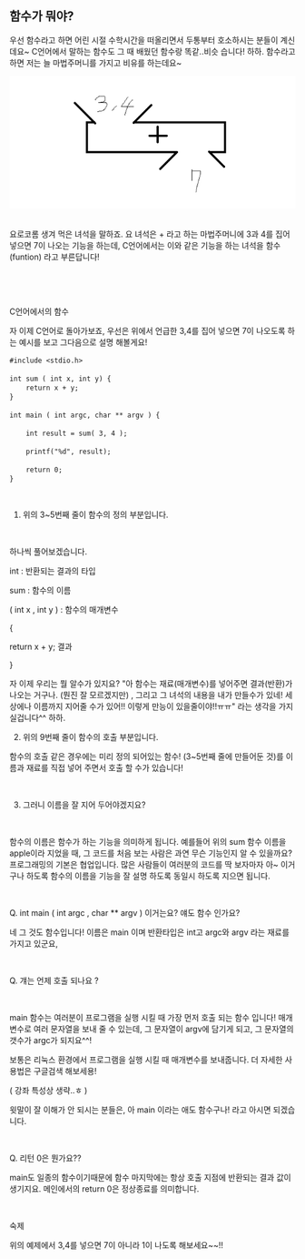 

## 함수가 뭐야?

 우선 함수라고 하면 어린 시절 수학시간을 떠올리면서 두통부터 호소하시는 분들이 계신데요~ C언어에서 말하는 함수도 그 때 배웠던 함수랑 똑같..비슷 습니다! 하하. 함수라고하면 저는 늘 마법주머니를 가지고 비유를 하는데요~




![](./10.png)
​

 요로코롬 생겨 먹은 녀석을 말하죠. 요 녀석은 + 라고 하는 마법주머니에 3과 4를 집어넣으면 7이 나오는 기능을 하는데, C언어에서는 이와 같은 기능을 하는 녀석을 함수(funtion) 라고 부른답니다!





​

​ 



C언어에서의 함수 

 자 이제 C언어로 돌아가보죠, 우선은 위에서 언급한 3,4를 집어 넣으면 7이 나오도록 하는 예시를 보고 그다음으로 설명 해볼게요!


```
#include <stdio.h>
 
int sum ( int x, int y) {
    return x + y;
}
 
int main ( int argc, char ** argv ) {
 
    int result = sum( 3, 4 );
    
    printf("%d", result);
 
    return 0;
}
```
​



1) 위의 3~5번째 줄이 함수의 정의 부분입니다.

​

하나씩 풀어보겠습니다.



int : 반환되는 결과의 타입

sum : 함수의 이름

( int x , int y ) : 함수의 매개변수

{ 

return x + y; 결과

}



자 이제 우리는 뭘 알수가 있지요? "아 함수는 재료(매개변수)를 넣어주면 결과(반환)가 나오는 거구나. (뭔진 잘 모르겠지만)﻿﻿﻿ , 그리고 그 녀석의 내용을 내가 만들수가 있네! 세상에나 이름까지 지어줄 수가 있어!! 이렇게 만능이 있을줄이야!!ㅠㅠ" 라는 생각을 가지실겁니다^^ 하하.



2) 위의 9번째 줄이 함수의 호출 부분입니다.



함수의 호출 같은 경우에는 미리 정의 되어있는 함수! (3~5번째 줄에 만들어둔 것)를 이름과 재료를 직접 넣어 주면서 호출 할 수가 있습니다!

​

3) ​그러니 이름을 잘 지어 두어야겠지요? ​

​

함수의 이름은 함수가 하는 기능을 의미하게 됩니다. 예를들어 위의 sum 함수 이름을 apple이라 지었을 때, 그 코드를 처음 보는 사람은 과연 무슨 기능인지 알 수 있을까요? 프로그래밍의 기본은 협업입니다. 많은 사람들이 여러분의 코드를 딱 보자마자 아~ 이거구나 하도록 함수의 이름을 기능을 잘 설명 하도록 동일시 하도록 지으면 됩니다.

​





Q.  int main ( int argc , char ** argv ) 이거는요? 얘도 함수 인가요?



 네 ​그 것도 함수입니다! 이름은 main 이며 반환타입은 int고 argc와 argv 라는 재료를 가지고 있군요,

 


​

Q. 걔는 언제 호출 되나요 ?

​

 main 함수는 여러분이 프로그램을 실행 시킬 때 가장 먼저 호출 되는 함수 입니다! 매개변수로 여러 문자열을 보내 줄 수 있는데, 그 문자열이 argv에 담기게 되고, 그 문자열의 갯수가 argc가 되지요^^!



 보통은 리눅스 환경에서 프로그램을 실행 시킬 때 매개변수를 보내줍니다. 더 자세한 사용법은 구글검색 해보세용!

( 강좌 특성상 생략..ㅎ )



 윗말이 잘 이해가 안 되시는 분들은, 아 main 이라는 애도 함수구나! 라고 아시면 되겠습니다.



​

Q. 리턴 0은 뭔가요??

 ​main도 일종의 함수이기때문에 함수 마지막에는 항상 호출 지점에 반환되는 결과 값이 생기지요. 메인에서의 return 0은 정상종료를 의미합니다.

​ 




숙제

 위의 예제에서 3,4를 넣으면 7이 아니라 1이 나도록 해보세요~~!!



